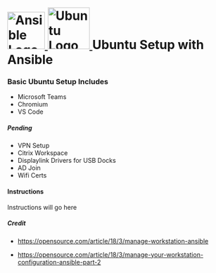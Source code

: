 # <a href='https://github.com/alex-marrero/MDX-Ubuntu-Setup'><img src='https://th.bing.com/th/id/OIP.i4b_W01Cax82RSoTSZAQWwAAAA?w=142&h=150&c=7&o=5&pid=1.7' height='85' alt='Ansible Logo'> <img src='https://th.bing.com/th/id/OIP.rYnCrjCMQNbTfr27NFVJgQHaHa?w=205&h=205&c=7&o=5&pid=1.7' height='95' alt='Ubuntu Logo'> <a/> Ubuntu Setup with Ansible

### Basic Ubuntu Setup Includes
- Microsoft Teams
- Chromium
- VS Code

##### Pending
- VPN Setup
- Citrix Workspace
- Displaylink Drivers for USB Docks
- AD Join
- Wifi Certs

#### Instructions
Instructions will go here

##### Credit
- https://opensource.com/article/18/3/manage-workstation-ansible

- https://opensource.com/article/18/3/manage-your-workstation-configuration-ansible-part-2

